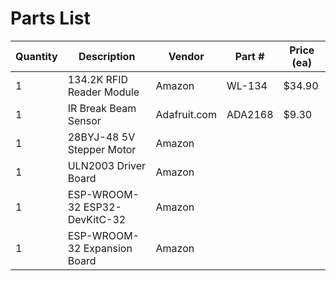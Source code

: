 # Parts List
| Quantity | Description | Vendor | Part # | Price (ea) |
| --- | --- | --- | --- | --- |
| 1 | 134.2K RFID Reader Module | Amazon | WL-134 | $34.90 |
| 1 | IR Break Beam Sensor | Adafruit.com | ADA2168 | $9.30 |
| 1 | 28BYJ-48 5V Stepper Motor | Amazon | | |
| 1 | ULN2003 Driver Board | Amazon | | |
| 1 | ESP-WROOM-32 ESP32-DevKitC-32 | Amazon | | |
| 1 | ESP-WROOM-32 Expansion Board | Amazon | | |
